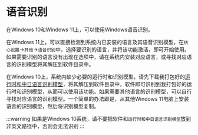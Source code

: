 # 语音识别

在Windows 10和Windows 11上，可以使用Windows语音识别。

在Windows 11上，可以直接检测到系统内已安装的语言及其语音识别模型，在`核心设置`->`其他`->`语音识别`中，选择要识别的语言，并将该功能激活，即可开始使用。如果需要识别的语言没有出现在选项中，请在系统内安装对应语言，或寻找对应语言的识别模型将其解压到软件目录中。

在Windows 10上，系统内缺少必要的运行时和识别模型，请先下载我打包好的[运行时和中日语言识别模型](https://1drv.ms/u/c/e598ac1f7a133b29/EaAWXcYACl9KnKHtuzMg2csB0XBGhR2d3-136PhM8B7B8Q?e=zE1dwj)，将其解压到软件目录中，软件即可识别到我打包好的运行时和识别模型，从而可以使用该功能。如果需要其他语言的识别模型，可以自行寻找对应语言的识别模型。一个简单的办法即是，从其他Windows 11电脑上安装语言的识别模型，然后将识别模型复制。

:::warning
如果是Windows 10系统，请不要把软件和`运行时和中日语言识别模型`放到非英文路径中，否则会无法识别
:::